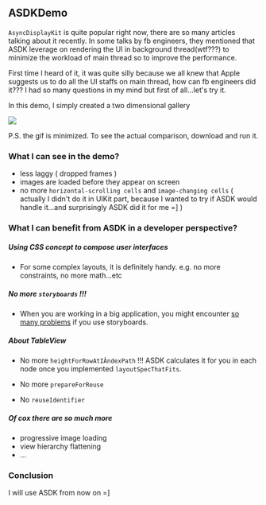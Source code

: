 ## ASDKDemo

`AsyncDisplayKit` is quite popular right now, there are so many articles talking about it recently. In some talks by fb engineers, they mentioned that ASDK leverage on rendering the UI in background thread(wtf???) to minimize the workload of main thread so to improve the performance.

First time I heard of it, it was quite silly because we all knew that Apple suggests us to do all the UI staffs on main thread, how can fb engineers did it??? I had so many questions in my mind but first of all...let's try it.

In this demo, I simply created a two dimensional gallery

![](https://github.com/calvinchankf/ASDKDemo/blob/master/demo.gif?raw=true)

P.S. the gif is minimized. To see the actual comparison, download and run it.

### What I can see in the demo?
- less laggy ( dropped frames )
- images are loaded before they appear on screen
- no more `horizontal-scrolling cells` and `image-changing cells` ( actually I didn't do it in UIKit part, because I wanted to try if ASDK would handle it...and surprisingly ASDK did it for me =] )

### What I can benefit from ASDK in a developer perspective?

##### Using CSS concept to compose user interfaces

- For some complex layouts, it is definitely handy. e.g. no more constraints, no more math...etc

##### No more `storyboards` !!!

- When you are working in a big application, you might encounter [so many problems](https://www.youtube.com/watch?v=g6yz5oX5iWc) if you use storyboards.

##### About TableView

- No more `heightForRowAtIÂndexPath` !!! ASDK calculates it for you in each node once you implemented `layoutSpecThatFits`.

- No more `prepareForReuse`

- No `reuseIdentifier`

##### Of cox there are so much more

- progressive image loading
- view hierarchy flattening
- ...

### Conclusion
I will use ASDK from now on =]
